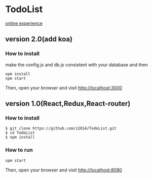 # TodoList

[online experience](120.25.149.190:3000)
## version 2.0(add koa)
### How to install
make the config.js and db.js consistent with your database and then
```shell
npm install
npm start
```
Then, open your browser and visit [http://localhost:3000](http://localhost:3000)
## version 1.0(React,Redux,React-router)
### How to install
```shell
$ git clone https://github.com/z2014/TodoList.git
$ cd TodoList
$ npm install
```

### How to run
```
npm start
```
Then, open your browser and visit [http://localhost:8080](http://localhost:8080)
